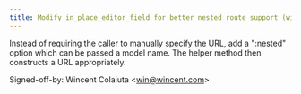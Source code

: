 ```yaml
---
title: Modify in_place_editor_field for better nested route support (wincent.com, e2ac00d)
---
```


Instead of requiring the caller to manually specify the URL, add a ":nested" option which can be passed a model name. The helper method then constructs a URL appropriately.

Signed-off-by: Wincent Colaiuta &lt;win@wincent.com&gt;
